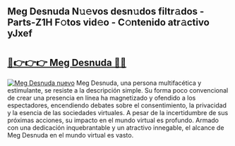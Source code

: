 ## Meg Desnuda N𝚞𝚎vos desn𝚞dos filtr𝚊dos - Parts-Z1H F𝚘tos vid𝚎o - C𝚘ntenido atr𝚊ctivo yJxef

# <h2><a href="http://mb6qro.tromn.icu/?c=Meg+Desnuda">🔗👉👉👉 Meg Desnuda 🔗🔗</a></h2>

[![Meg Desnuda nuevo](https://i.imgur.com/pEAQMta.gif)](http://mb6qro.tromn.icu/?c=Meg+Desnuda)
Meg Desnuda, una persona multifacética y estimulante, se resiste a la descripción simple. Su forma poco convencional de crear una presencia en línea ha magnetizado y ofendido a los espectadores, encendiendo debates sobre el consentimiento, la privacidad y la esencia de las sociedades virtuales. A pesar de la incertidumbre de sus próximas acciones, su impacto en el mundo virtual es profundo. Armado con una dedicación inquebrantable y un atractivo innegable, el alcance de Meg Desnuda en el mundo virtual es vasto.
